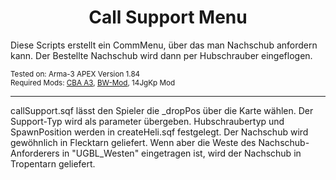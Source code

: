 <h1 align="center">
  Call Support Menu
</h1>

<p>
  Diese Scripts erstellt ein CommMenu, über das man Nachschub anfordern kann. Der Bestellte Nachschub wird dann per Hubschrauber eingeflogen.
</p>

<p> <sub>
    Tested on: Arma-3 APEX Version 1.84<br/>
    Required Mods: <a href="https://github.com/CBATeam/CBA_A3/releases">CBA A3</a>, <a href="http:/bwmod.de/">BW-Mod</a>, 14JgKp Mod<br/>
</p>

<hr>

<p>
callSupport.sqf lässt den Spieler die _dropPos über die Karte wählen. Der Support-Typ wird als parameter übergeben.
Hubschraubertyp und SpawnPosition werden in createHeli.sqf festgelegt.
Der Nachschub wird gewöhnlich in Flecktarn geliefert. Wenn aber die Weste des Nachschub-Anforderers in "UGBL_Westen" eingetragen ist, wird der Nachschub in Tropentarn geliefert.
</p>
